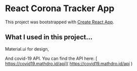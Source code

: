 # React Corona Tracker App

This project was bootstrapped with [Create React App](https://github.com/facebook/create-react-app).

## What I used in this project...

Material.ui for design,


And covid-19 API. You can find the API here: [ https://covid19.mathdro.id/api]( https://covid19.mathdro.id/api )
